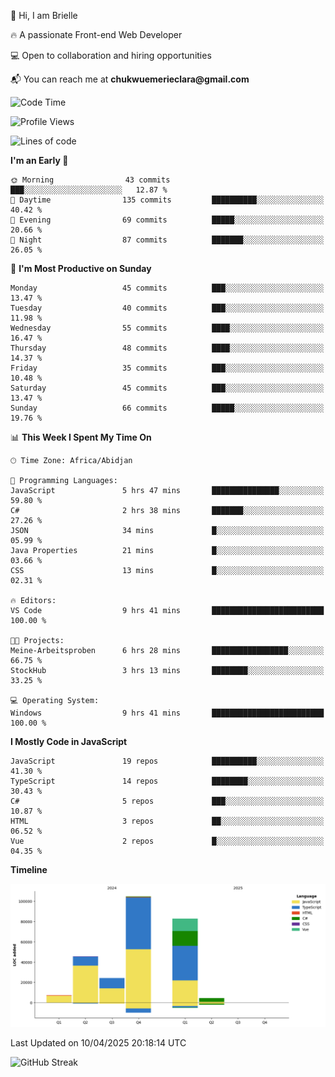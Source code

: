 <div align="left">
  <p>👋 Hi, I am Brielle</p>
  <p>🔥 A passionate Front-end Web Developer</p>
  <p>💻 Open to collaboration and hiring opportunities</p>
  <p>📬 You can reach me at <strong>chukwuemerieclara@gmail.com</strong></p>
</div>


 
 <!--START_SECTION:waka-->
![Code Time](http://img.shields.io/badge/Code%20Time-582%20hrs%2038%20mins-blue)

![Profile Views](http://img.shields.io/badge/Profile%20Views-8-blue)

![Lines of code](https://img.shields.io/badge/From%20Hello%20World%20I%27ve%20Written-269.0%20thousand%20lines%20of%20code-blue)

**I'm an Early 🐤** 

```text
🌞 Morning                43 commits          ███░░░░░░░░░░░░░░░░░░░░░░   12.87 % 
🌆 Daytime                135 commits         ██████████░░░░░░░░░░░░░░░   40.42 % 
🌃 Evening                69 commits          █████░░░░░░░░░░░░░░░░░░░░   20.66 % 
🌙 Night                  87 commits          ███████░░░░░░░░░░░░░░░░░░   26.05 % 
```
📅 **I'm Most Productive on Sunday** 

```text
Monday                   45 commits          ███░░░░░░░░░░░░░░░░░░░░░░   13.47 % 
Tuesday                  40 commits          ███░░░░░░░░░░░░░░░░░░░░░░   11.98 % 
Wednesday                55 commits          ████░░░░░░░░░░░░░░░░░░░░░   16.47 % 
Thursday                 48 commits          ████░░░░░░░░░░░░░░░░░░░░░   14.37 % 
Friday                   35 commits          ███░░░░░░░░░░░░░░░░░░░░░░   10.48 % 
Saturday                 45 commits          ███░░░░░░░░░░░░░░░░░░░░░░   13.47 % 
Sunday                   66 commits          █████░░░░░░░░░░░░░░░░░░░░   19.76 % 
```


📊 **This Week I Spent My Time On** 

```text
🕑︎ Time Zone: Africa/Abidjan

💬 Programming Languages: 
JavaScript               5 hrs 47 mins       ███████████████░░░░░░░░░░   59.80 % 
C#                       2 hrs 38 mins       ███████░░░░░░░░░░░░░░░░░░   27.26 % 
JSON                     34 mins             █░░░░░░░░░░░░░░░░░░░░░░░░   05.99 % 
Java Properties          21 mins             █░░░░░░░░░░░░░░░░░░░░░░░░   03.66 % 
CSS                      13 mins             █░░░░░░░░░░░░░░░░░░░░░░░░   02.31 % 

🔥 Editors: 
VS Code                  9 hrs 41 mins       █████████████████████████   100.00 % 

🐱‍💻 Projects: 
Meine-Arbeitsproben      6 hrs 28 mins       █████████████████░░░░░░░░   66.75 % 
StockHub                 3 hrs 13 mins       ████████░░░░░░░░░░░░░░░░░   33.25 % 

💻 Operating System: 
Windows                  9 hrs 41 mins       █████████████████████████   100.00 % 
```

**I Mostly Code in JavaScript** 

```text
JavaScript               19 repos            ██████████░░░░░░░░░░░░░░░   41.30 % 
TypeScript               14 repos            ████████░░░░░░░░░░░░░░░░░   30.43 % 
C#                       5 repos             ███░░░░░░░░░░░░░░░░░░░░░░   10.87 % 
HTML                     3 repos             ██░░░░░░░░░░░░░░░░░░░░░░░   06.52 % 
Vue                      2 repos             █░░░░░░░░░░░░░░░░░░░░░░░░   04.35 % 
```



**Timeline**

![Lines of Code chart](https://raw.githubusercontent.com/Brielle28/Brielle28/main/assets/bar_graph.png)


 Last Updated on 10/04/2025 20:18:14 UTC
<!--END_SECTION:waka-->

![GitHub Streak](https://github-readme-streak-stats.herokuapp.com/?user=Brielle28)



